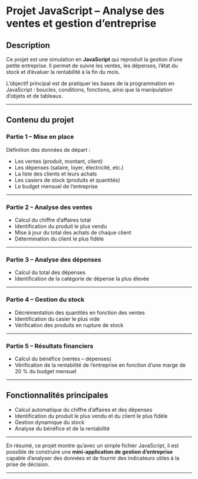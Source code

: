 
# Projet JavaScript – Analyse des ventes et gestion d’entreprise

## Description

Ce projet est une simulation en **JavaScript** qui reproduit la gestion d’une petite entreprise.
Il permet de suivre les ventes, les dépenses, l’état du stock et d’évaluer la rentabilité à la fin du mois.

L’objectif principal est de pratiquer les bases de la programmation en JavaScript :
boucles, conditions, fonctions, ainsi que la manipulation d’objets et de tableaux.

---

## Contenu du projet

### Partie 1 – Mise en place

Définition des données de départ :

* Les ventes (produit, montant, client)
* Les dépenses (salaire, loyer, électricité, etc.)
* La liste des clients et leurs achats
* Les casiers de stock (produits et quantités)
* Le budget mensuel de l’entreprise

---

### Partie 2 – Analyse des ventes

* Calcul du chiffre d’affaires total
* Identification du produit le plus vendu
* Mise à jour du total des achats de chaque client
* Détermination du client le plus fidèle

---

### Partie 3 – Analyse des dépenses

* Calcul du total des dépenses
* Identification de la catégorie de dépense la plus élevée

---

### Partie 4 – Gestion du stock

* Décrémentation des quantités en fonction des ventes
* Identification du casier le plus vide
* Vérification des produits en rupture de stock

---

### Partie 5 – Résultats financiers

* Calcul du bénéfice (ventes – dépenses)
* Vérification de la rentabilité de l’entreprise en fonction d’une marge de 20 % du budget mensuel

---

## Fonctionnalités principales

* Calcul automatique du chiffre d’affaires et des dépenses
* Identification du produit le plus vendu et du client le plus fidèle
* Gestion dynamique du stock
* Analyse du bénéfice et de la rentabilité

---

 En résumé, ce projet montre qu’avec un simple fichier JavaScript, il est possible de construire une **mini-application de gestion d’entreprise** capable d’analyser des données et de fournir des indicateurs utiles à la prise de décision.

---
